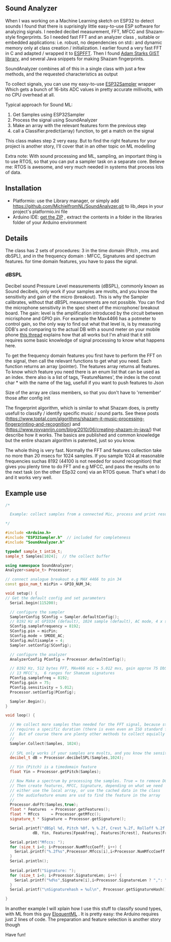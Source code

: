 ## Sound Analyzer

When I was working on a Machine Learning sketch on ESP32 to detect sounds I found that there is suprisingly little easy-to-use ESP software for analyzing signals. I needed decibel measurement, FFT, MFCC and Shazam-style fingerprints. So I needed fast FFT and an analyzer class , suitable or embedded applications: i.e. robust, no dependencies on std:: and dynamic memory only at class creation / initialization. 
I earlier found a very fast FFT in C and adapted / wrapped it to [ESPFFT](https://github.com/MichielFromNL/ESPFFT).
Then I found  [Adam Starks GIST library](https://github.com/adamstark/Gist), and several Java snippets for making Shazam fingerprints.

SoundAnalyzer combines all of this in a single class with just a few methods, and the requested characteristics as output

To collect signals, you can use my easy-to-use [ESP32Sampler](https://github.com/MichielFromNL/ESP32Sampler) wrapper  
Which gets a bunch of 16-bits ADC values in pretty accurate millivolts, with no CPU overhead at all. 

Typical approach for Sound ML:
1. Get Samples using ESP32Sampler
2. Process the signal using SoundAnalyzer
3. Make an array with the relevant features form the previous step
4. call a Classifier.predict(array) function, to get a match on the signal

This class makes step 2 very easy. 
But to find the right features for your project is another story, I'll cover that in an other topic on ML modelling

Extra note:  With sound processing and ML, sampling, an important thing is to use RTOS, so that you can  put a sampler task on a separate core. 
Believe me: RTOS is awesome, and very much needed in systems that process lots of data. 

## Installation

- Platformio:  use the Library manager, or simply add https://github.com/MichielfromNL/SoundAnalyzer.git to lib_deps in your project's platformio.ini file
- Arduino IDE:  [get the ZIP](https://github.com/MichielfromNL/ESP32Sampler/archive/refs/heads/main.zip) , extract the contents in a folder in the libraries folder of your Arduino environment
 
 ## Details

 The class has 2 sets of procedures: 3 in the time domain (Pitch , rms and dbSPL), and in the frequency domain : MFCC, Signatures and spectrum features.
 for time domain features, you have to pass the signal. 

 ### dBSPL

 Decibel sound Pressure Level measurements (dBSPL), commonly known as Sound decibels, only work if your samples are mvolts, and you know the sensitivity and gain of the micro (breakout). This is why the Sampler calibrates, without that dBSPL measurements are not possible.
 You can find the microphone sensitivity in the spec sheet of the microphone/ breakout board. The gain: level is the amplification introduced by the circuit between micrisphone and GPIO pin. For example the Max4466 has a potmeter to control gain, so the only way to find out what that level is, is by measuring DDB's and comparing to the actual DB with a sound meter on your mobile phone
 [this thread](https://forums.adafruit.com/viewtopic.php?f=8&p=570094)  explains how that all works but I'm afraid that it still requires some basic knowledge of signal processing to know what happens here.

 To get the frequency domain features you first have to perform the FFT on the signal, then call the relevant functions to get what you need.
 Each function returns an array (pointer). 
 The features array returns all features. To know which feature you need there is an enum list that can be used as an index. there also is a list of tags, 'FeatureNames', the index is the const char *  with the name of the tag, usefull if you want to push features to Json
  
  Size of the array are class members, so that you don't have to 'remember' those after config init

  The fingerprint algorithm, which is similar to what Shazam does, is pretty usefull to classify / identify specific music / sound parts.  See these posts (https://www.toptal.com/algorithms/shazam-it-music-processing-fingerprinting-and-recognition) and (https://www.royvanrijn.com/blog/2010/06/creating-shazam-in-java/) that describe how it works. The basics are published and common knowledge but the entire shazam algorithm is patented, just so you know. 

  The whole thing is very fast. Normally the FFT and features collection take no more than 20 msecs for 1024 samples. If you sample 1024 at reasonable frequencies suchas 8192 (44100 is not needed for sound recognition) that  gives you plenty time to do FFT and e.g MFCC, and pass the results on to the next task (on the other ESp32 core) via an RTOS queue. That's what I do and it works very well. 

 ## Example use

```c++
/*

  Example: collect samples from a connected Mic, process and print results

*/

#include <Arduino.h>
#include "ESP32Sampler.h"  // included for completeness
#include "SoundAnalyzer.h"

typedef sample_t int16_t;
sample_t Samples[1024];  // the collect buffer

using namespace SoundAnalyzer;
Analyzer<sample_t> Processor;

// connect analogue breakout e.g MAX 4466 to pin 34
const gpio_num_t micPin = GPIO_NUM_34;

void setup() {
// Get the default config and set parameters
  Serial.begin(115200);

  // configure the sampler
  SamplerConfig SConfig = Sampler.defaultConfig();
  // 8192 Hz at GPIO34 (default), 1024 sample (default), AC mode, 4 x sampling to reduce noise  
  SConfig.samplefrequency = 8192;
  SConfig.pin = micPin;
  SConfig.mode = SMODE_AC;
  SConfig.multisample = 4;
  Sampler.setConfig(SConfig);

  // configure the analyzer
  AnalyzerConfig PConfig = Processor.defaultConfig();

  // 8192 Hz, 512 bytes FFT, MAx466 mic = 5.012 mvs, gain approx 75 DbSPL (needs calibration)
  // 13 MFCC's,  6 ranges for Shamzam signatures
  PConfig.samplefreq = 8192;
  PConfig.gain = 75;
  PConfig.sensitivity = 5.012;
  Processor.setConfig(PConfig);

  Sampler.Begin();
}

void loop() {

  // We collect more samples than needed for the FFT signal, because standard Decibel measurement
  // requires a specific duration (there is even even an ISO standard for that)
  //  But of course there are plenty other methods to collect equially spaced signal data
  //
  Sampler.Collect(Samples, 1024);
  
  // SPL only works if your samples are mvolts, and you know the sensitivity and gain of the micro (breakout)
  decibel_t dB = Processor.decibelSPL(Samples,1024);

  // Yin (Pitch) is a timedomain feature
  float Yin = Processor.getPitch(Samples);

  // Now Make a spectrum by processing the samples. True = to remove DC
  // Then create features, MFCC, Signature, depending on what we need
  // either use the local array, or use the cached data in the class
  // the audiofeature enums are usd to find the feature in the array
  //
  Processor.doFft(Samples,true);
  float * Features  = Processor.getFeatures();
  float * Mfccs     = Processor.getMfcc();
  signature_t * Signature = Processor.getSignature();

  Serial.printf("dBSpl %d, Pitch %0f, % %.2f, Crest %.2f, Rolloff %.2f etc etc\n", 
            dB, Yin, Features[Fpeakfreq], Features[Fcrest], Features[Frolloff]);

  Serial.print("Mfccs: ");
  for (size_t i=0; i<Processor.NumMfccCoeff; i++) {
    Serial.printf("%.2f%s",Processor.Mfccs[i],i<Processor.NumMfccCoeff ? ",": "");
  }
  Serial.println();
  
  Serial.printf("Signature: ");
  for (size_t i=0; i<Processor.SignatureLen; i++) {
    Serial.printf("%d%s",Signature[i],i<Processor.SignatureLen ? ",": "");
  }
  Serial.printf("\nSignaturehash = %ul\n", Processor.getSignatureHash());

}

```

In another example I will xplain how I use this stuff to classify sound types, with ML from this guy [EloquentML](https://eloquentarduino.com/arduino-machine-learning/) . It is pretty easy: the Arduino requires just 2 lines of code. 
The preparation and feature selection is another story though

Have fun!
